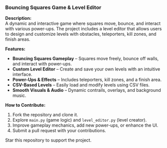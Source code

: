 ### **Bouncing Squares Game & Level Editor**  

**Description:**  
A dynamic and interactive game where squares move, bounce, and interact with various power-ups. The project includes a level editor that allows users to design and customize levels with obstacles, teleporters, kill zones, and finish areas.  

**Features:**  
- **Bouncing Squares Gameplay** – Squares move freely, bounce off walls, and interact with power-ups.  
- **Custom Level Editor** – Create and save your own levels with an intuitive interface.  
- **Power-Ups & Effects** – Includes teleporters, kill zones, and a finish area.  
- **CSV-Based Levels** – Easily load and modify levels using CSV files.  
- **Smooth Visuals & Audio** – Dynamic contrails, overlays, and background music.  

**How to Contribute:**  
1. Fork the repository and clone it.  
2. Explore `main.py` (game logic) and `level_editor.py` (level creator).  
3. Improve gameplay mechanics, add new power-ups, or enhance the UI.  
4. Submit a pull request with your contributions.  

Star this repository to support the project.
